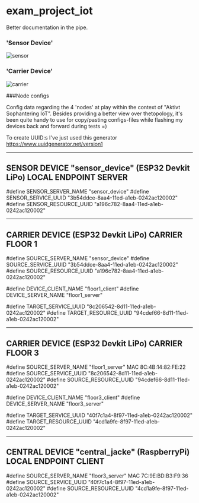 # exam_project_iot
Better documentation in the pipe.


### 'Sensor Device'

![sensor](https://user-images.githubusercontent.com/78800629/214961886-07ba59b5-a249-4bb0-bc67-80acd43ac379.jpg)



### 'Carrier Device'

![carrier](https://user-images.githubusercontent.com/78800629/214961889-4c9483b0-3714-43b1-b33f-391fbc8b9caa.jpg)

###Node configs

Config data regarding the 4 'nodes' at play within the context of "Aktivt Sophantering IoT".
Besides providing a better view over thetopology, it's been quite handy to use for
copy/pasting configs-files while flashing my devices back and forward during tests =)

To create UUID:s I've just used this generator https://www.uuidgenerator.net/version1

-----------------------------------------------------------------------------------------
SENSOR DEVICE   "sensor_device"   (ESP32 Devkit LiPo)             LOCAL ENDPOINT SERVER
-----------------------------------------------------------------------------------------

#define SENSOR_SERVER_NAME   "sensor_device"
#define SENSOR_SERVICE_UUID  "3b54ddce-8aa4-11ed-a1eb-0242ac120002"
#define SENSOR_RESOURCE_UUID "a196c782-8aa4-11ed-a1eb-0242ac120002"

-----------------------------------------------------------------------------------------
CARRIER DEVICE                    (ESP32 Devkit LiPo)                   CARRIER FLOOR 1
-----------------------------------------------------------------------------------------

#define SOURCE_SERVER_NAME   "sensor_device"
#define SOURCE_SERVICE_UUID  "3b54ddce-8aa4-11ed-a1eb-0242ac120002"
#define SOURCE_RESOURCE_UUID "a196c782-8aa4-11ed-a1eb-0242ac120002"

#define DEVICE_CLIENT_NAME   "floor1_client"
#define DEVICE_SERVER_NAME   "floor1_server"
        
#define TARGET_SERVICE_UUID  "8c206542-8d11-11ed-a1eb-0242ac120002"
#define TARGET_RESOURCE_UUID "94cdef66-8d11-11ed-a1eb-0242ac120002"

-----------------------------------------------------------------------------------------
CARRIER DEVICE                    (ESP32 Devkit LiPo)                   CARRIER FLOOR 3
-----------------------------------------------------------------------------------------

#define SOURCE_SERVER_NAME   "floor1_server" MAC 8C:4B:14:82:FE:22
#define SOURCE_SERVICE_UUID  "8c206542-8d11-11ed-a1eb-0242ac120002"
#define SOURCE_RESOURCE_UUID "94cdef66-8d11-11ed-a1eb-0242ac120002"

#define DEVICE_CLIENT_NAME   "floor3_client"
#define DEVICE_SERVER_NAME   "floor3_server"

#define TARGET_SERVICE_UUID  "40f7c1a4-8f97-11ed-a1eb-0242ac120002"
#define TARGET_RESOURCE_UUID "4cd1a9fe-8f97-11ed-a1eb-0242ac120002"

-----------------------------------------------------------------------------------------
CENTRAL DEVICE    "central_jacke"  (RaspberryPi)                  LOCAL ENDPOINT CLIENT
-----------------------------------------------------------------------------------------

#define SOURCE_SERVER_NAME   "floor3_server" MAC 7C:9E:BD:B3:F9:36
#define SOURCE_SERVICE_UUID  "40f7c1a4-8f97-11ed-a1eb-0242ac120002"
#define SOURCE_RESOURCE_UUID "4cd1a9fe-8f97-11ed-a1eb-0242ac120002"

